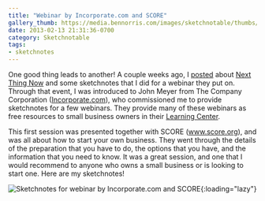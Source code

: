 ```yaml
---
title: "Webinar by Incorporate.com and SCORE"
gallery_thumb: https://media.bennorris.com/images/sketchnotable/thumbs/start-your-own-business-sketchnote.jpg
date: 2013-02-13 21:31:36-0700
category: Sketchnotable
tags:
- sketchnotes
---
```


One good thing leads to another! A couple weeks ago, I <a href="https://bennorris.com/2013/01/17/sketchnotes-for-next-thing-now-jan-2013/" title="Sketchnotes for Next Thing Now Jan 2013">posted</a> about <a href="http://www.nextthingnow.co/" title="Next Thing Now" target="_blank">Next Thing Now</a> and some sketchnotes that I did for a webinar they put on. Through that event, I was introduced to John Meyer from The Company Corporation (<a href="http://www.incorporate.com" title="The Company Corporation">Incorporate.com</a>), who commissioned me to provide sketchnotes for a few webinars. They provide many of these webinars as free resources to small business owners in their <a href="https://www.incorporate.com/learning_center.html" title="Incorporate.com Learning Center" target="_blank">Learning Center</a>.

This first session was presented together with SCORE (<a href="http://www.score.org" title="Score Website">www.score.org</a>), and was all about how to start your own business. They went through the details of the preparation that you have to do, the options that you have, and the information that you need to know. It was a great session, and one that I would recommend to anyone who owns a small business or is looking to start one. Here are my sketchnotes!

![Sketchnotes for webinar by Incorporate.com and SCORE](https://media.bennorris.com/images/sketchnotable/company-corporation/start-your-own-business-sketchnote.jpg){:loading="lazy"}
